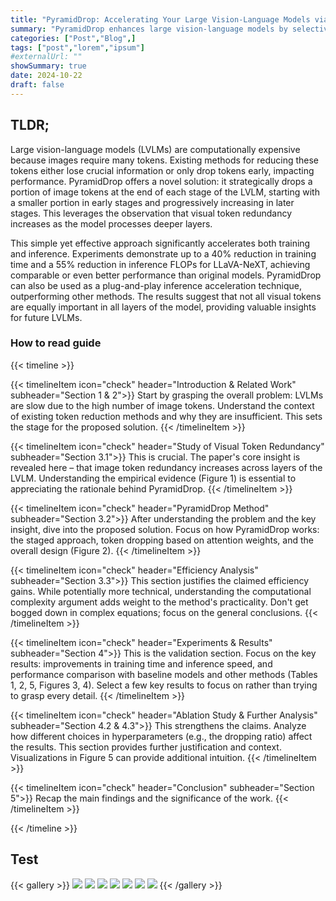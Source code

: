 ```yaml
---
title: "PyramidDrop: Accelerating Your Large Vision-Language Models via Pyramid Visual Redundancy Reduction"
summary: "PyramidDrop enhances large vision-language models by selectively dropping redundant visual tokens in deeper layers to accelerate training and inference without sacrificing performance."
categories: ["Post","Blog",]
tags: ["post","lorem","ipsum"]
#externalUrl: ""
showSummary: true
date: 2024-10-22
draft: false
---
```


## TLDR;

Large vision-language models (LVLMs) are computationally expensive because images require many tokens. Existing methods for reducing these tokens either lose crucial information or only drop tokens early, impacting performance. PyramidDrop offers a novel solution: it strategically drops a portion of image tokens at the end of each stage of the LVLM, starting with a smaller portion in early stages and progressively increasing in later stages. This leverages the observation that visual token redundancy increases as the model processes deeper layers.

This simple yet effective approach significantly accelerates both training and inference. Experiments demonstrate up to a 40% reduction in training time and a 55% reduction in inference FLOPs for LLaVA-NeXT, achieving comparable or even better performance than original models. PyramidDrop can also be used as a plug-and-play inference acceleration technique, outperforming other methods. The results suggest that not all visual tokens are equally important in all layers of the model, providing valuable insights for future LVLMs.

### How to read guide

{{< timeline >}}

{{< timelineItem icon="check" header="Introduction & Related Work" subheader="Section 1 & 2">}}
Start by grasping the overall problem: LVLMs are slow due to the high number of image tokens. Understand the context of existing token reduction methods and why they are insufficient. This sets the stage for the proposed solution.
{{< /timelineItem >}}

{{< timelineItem icon="check" header="Study of Visual Token Redundancy" subheader="Section 3.1">}}
This is crucial. The paper's core insight is revealed here – that image token redundancy increases across layers of the LVLM. Understanding the empirical evidence (Figure 1) is essential to appreciating the rationale behind PyramidDrop.
{{< /timelineItem >}}

{{< timelineItem icon="check" header="PyramidDrop Method" subheader="Section 3.2">}}
After understanding the problem and the key insight, dive into the proposed solution. Focus on how PyramidDrop works: the staged approach, token dropping based on attention weights, and the overall design (Figure 2).
{{< /timelineItem >}}

{{< timelineItem icon="check" header="Efficiency Analysis" subheader="Section 3.3">}}
This section justifies the claimed efficiency gains. While potentially more technical, understanding the computational complexity argument adds weight to the method's practicality. Don't get bogged down in complex equations; focus on the general conclusions.
{{< /timelineItem >}}

{{< timelineItem icon="check" header="Experiments & Results" subheader="Section 4">}}
This is the validation section. Focus on the key results: improvements in training time and inference speed, and performance comparison with baseline models and other methods (Tables 1, 2, 5, Figures 3, 4). Select a few key results to focus on rather than trying to grasp every detail.
{{< /timelineItem >}}

{{< timelineItem icon="check" header="Ablation Study & Further Analysis" subheader="Section 4.2 & 4.3">}}
This strengthens the claims. Analyze how different choices in hyperparameters (e.g., the dropping ratio) affect the results. This section provides further justification and context. Visualizations in Figure 5 can provide additional intuition.
{{< /timelineItem >}}

{{< timelineItem icon="check" header="Conclusion" subheader="Section 5">}}
Recap the main findings and the significance of the work.
{{< /timelineItem >}}

{{< /timeline >}}


## Test

{{< gallery >}}
  <img src="paper_imgs/1.png" class="grid-w33" />
  <img src="paper_imgs/2.png" class="grid-w33" />
  <img src="paper_imgs/3.png" class="grid-w33" />
  <img src="paper_imgs/4.png" class="grid-w33" />
  <img src="paper_imgs/5.png" class="grid-w33" />
  <img src="paper_imgs/6.png" class="grid-w33" />
  <img src="paper_imgs/7.png" class="grid-w33" />
{{< /gallery >}}